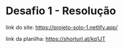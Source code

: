 # Desafio 1 - Resolução
link do site: https://projeto-solo-1.netlify.app/

link da planilha: https://shorturl.at/kq1JT
